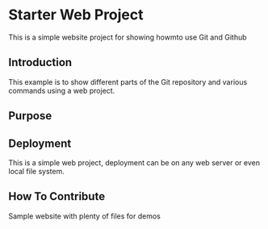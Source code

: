 # Starter Web Project

This is a simple website project for 
showing howmto use Git and Github

## Introduction

This example is to show different parts
of the Git repository and various commands using a web project.

## Purpose

## Deployment

This is a simple web project, deployment
can be on any web server or even local 
file system.

## How To Contribute

Sample website with plenty of files for demos